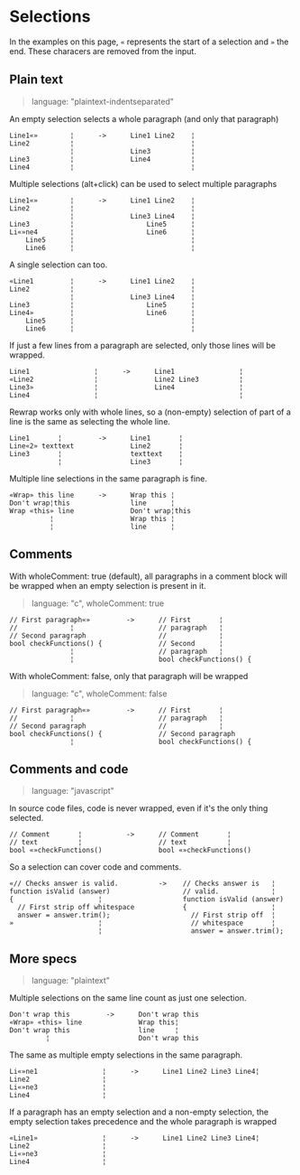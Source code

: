 # Selections

In the examples on this page, `«` represents the start of a selection and `»`
the end. These characers are removed from the input.


## Plain text

> language: "plaintext-indentseparated"

An empty selection selects a whole paragraph (and only that paragraph)

    Line1«»        ¦      ->      Line1 Line2    ¦
    Line2          ¦                             ¦
                   ¦              Line3          ¦
    Line3          ¦              Line4          ¦
    Line4          ¦                             ¦

Multiple selections (alt+click) can be used to select multiple paragraphs

    Line1«»        ¦      ->      Line1 Line2    ¦
    Line2          ¦                             ¦
                   ¦              Line3 Line4    ¦
    Line3          ¦                  Line5      ¦
    Li«»ne4        ¦                  Line6      ¦
        Line5      ¦                             ¦
        Line6      ¦                             ¦

A single selection can too.

    «Line1         ¦      ->      Line1 Line2    ¦
    Line2          ¦                             ¦
                   ¦              Line3 Line4    ¦
    Line3          ¦                  Line5      ¦
    Line4»         ¦                  Line6      ¦
        Line5      ¦                             ¦
        Line6      ¦                             ¦

If just a few lines from a paragraph are selected, only those lines will be wrapped.

    Line1                ¦      ->      Line1                ¦
    «Line2               ¦              Line2 Line3          ¦
    Line3»               ¦              Line4                ¦
    Line4                ¦                                   ¦

Rewrap works only with whole lines, so a (non-empty) selection of part of a line is the same as selecting the whole line.

    Line1       ¦         ->      Line1       ¦
    Line«2» texttext              Line2       ¦
    Line3       ¦                 texttext    ¦
                ¦                 Line3       ¦

Multiple line selections in the same paragraph is fine.

    «Wrap» this line      ->      Wrap this ¦
    Don't wrap¦this               line      ¦
    Wrap «this» line              Don't wrap¦this
              ¦                   Wrap this ¦
              ¦                   line      ¦


## Comments ##

With wholeComment: true (default), all paragraphs in a comment block will be wrapped when an empty selection is present in it.

> language: "c", wholeComment: true

    // First paragraph«»         ->      // First       ¦
    //             ¦                     // paragraph   ¦
    // Second paragraph                  //             ¦
    bool checkFunctions() {              // Second      ¦
                   ¦                     // paragraph   ¦
                   ¦                     bool checkFunctions() {

With wholeComment: false, only that paragraph will be wrapped

> language: "c", wholeComment: false

    // First paragraph«»         ->      // First       ¦
    //             ¦                     // paragraph   ¦
    // Second paragraph                  //             ¦
    bool checkFunctions() {              // Second paragraph
                   ¦                     bool checkFunctions() {

## Comments and code ##

> language: "javascript"

In source code files, code is never wrapped, even if it's the only thing
selected.

    // Comment       ¦           ->      // Comment       ¦
    // text          ¦                   // text          ¦
    bool «»checkFunctions()              bool «»checkFunctions()

So a selection can cover code and comments.

    «// Checks answer is valid.          ->    // Checks answer is   ¦
    function isValid (answer)                  // valid.             ¦
    {                     ¦                    function isValid (answer)
      // First strip off whitespace            {                     ¦
      answer = answer.trim();                    // First strip off  ¦
    »                     ¦                      // whitespace       ¦
                          ¦                      answer = answer.trim();


## More specs ##


> language: "plaintext"

Multiple selections on the same line count as just one selection.

    Don't wrap this         ->      Don't wrap this
    «Wrap» «this» line              Wrap this¦
    Don't wrap this                 line     ¦
             ¦                      Don't wrap this

The same as multiple empty selections in the same paragraph.

    Li«»ne1                ¦      ->      Line1 Line2 Line3 Line4¦
    Line2                  ¦
    Li«»ne3                ¦
    Line4                  ¦

If a paragraph has an empty selection and a non-empty selection, the empty
selection takes precedence and the whole paragraph is wrapped

    «Line1»                ¦      ->      Line1 Line2 Line3 Line4¦
    Line2                  ¦
    Li«»ne3                ¦
    Line4                  ¦
